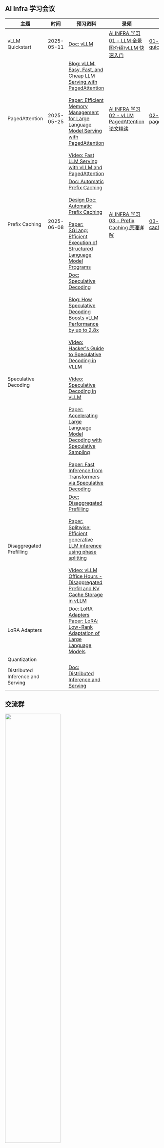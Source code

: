 ## AI Infra 学习会议

| 主题 | 时间 | 预习资料 | 录频 | 文档
| --- | --- | --- |  ---  | --- |
| vLLM Quickstart | 2025-05-11 | [Doc: vLLM](https://docs.vllm.ai/en/latest/index.html)  | [AI INFRA 学习 01 - LLM 全景图介绍/vLLM 快速入门](https://www.bilibili.com/video/BV1T2EGzLEHi)|  [01-vllm-quickstart](https://github.com/cr7258/ai-infra-learning/blob/main/lesson/01-vllm-quickstart.md) |
|PagedAttention| 2025-05-25 | [Blog: vLLM: Easy, Fast, and Cheap LLM Serving with PagedAttention](https://blog.vllm.ai/2023/06/20/vllm.html)<br><br>[Paper: Efficient Memory Management for Large Language Model Serving with PagedAttention](https://arxiv.org/pdf/2309.06180)<br><br>[Video: Fast LLM Serving with vLLM and PagedAttention](https://www.bilibili.com/video/BV1WUYieQEyL)| [AI INFRA 学习 02 - vLLM PagedAttention 论文精读](https://www.bilibili.com/video/BV1GWjjzfE1b) | [02-pagedattention](https://github.com/cr7258/ai-infra-learning/tree/main/lesson/02-pagedattention)|
| Prefix Caching    |  2025-06-08    | [Doc: Automatic Prefix Caching](https://docs.vllm.ai/en/stable/features/automatic_prefix_caching.html)<br><br>[Design Doc: Automatic Prefix Caching](https://docs.vllm.ai/en/stable/design/v1/prefix_caching.html)<br><br>[Paper: SGLang: Efficient Execution of Structured Language Model Programs](https://arxiv.org/abs/2312.07104) | [AI INFRA 学习 03 - Prefix Caching 原理详解](https://www.bilibili.com/video/BV1jgTRzSEjS) | [03-prefix-caching](https://github.com/cr7258/ai-infra-learning/tree/main/lesson/03-prefix-caching)|
| Speculative Decoding |   | [Doc: Speculative Decoding](https://docs.vllm.ai/en/stable/features/spec_decode.html)<br><br>[Blog: How Speculative Decoding Boosts vLLM Performance by up to 2.8x](https://blog.vllm.ai/2024/10/17/spec-decode.html)<br><br>[Video: Hacker's Guide to Speculative Decoding in VLLM](https://www.youtube.com/watch?v=9wNAgpX6z_4)<br><br>[Video: Speculative Decoding in vLLM](https://www.youtube.com/watch?v=eVJBFajJRIU)<br><br>[Paper: Accelerating Large Language Model Decoding with Speculative Sampling](https://arxiv.org/abs/2302.01318)<br><br>[Paper: Fast Inference from Transformers via Speculative Decoding](https://arxiv.org/abs/2211.17192) |  | |
|Disaggregated Prefilling | | [Doc: Disaggregated Prefilling](https://docs.vllm.ai/en/stable/features/disagg_prefill.html#disaggregated-prefilling-experimental)<br><br> [Paper: Splitwise: Efficient generative LLM inference using phase splitting](https://arxiv.org/abs/2311.18677)<br><br>[Video: vLLM Office Hours - Disaggregated Prefill and KV Cache Storage in vLLM](https://www.youtube.com/watch?v=FPr37jCOvrA) | | |
| LoRA Adapters    |       | [Doc: LoRA Adapters](https://docs.vllm.ai/en/stable/features/lora.html)<br>[Paper: LoRA: Low-Rank Adaptation of Large Language Models](https://arxiv.org/abs/2106.09685) | ||
| Quantization      |      |       |                      | |
| Distributed Inference and Serving | | [Doc: Distributed Inference and Serving](https://docs.vllm.ai/en/stable/serving/distributed_serving.html)|  ||

## 交流群

<img src=https://github.com/user-attachments/assets/b0451ab2-b16e-4079-8b0a-b5893097572a width=60% />

## 微信公众号

<img src=https://github.com/user-attachments/assets/d2362785-c05a-4b5b-aaa7-49e939ccfc02 width=50% />

![搜索框传播样式-白色版](https://github.com/user-attachments/assets/bf4c1c47-4e85-407b-8143-68a59b474186)
